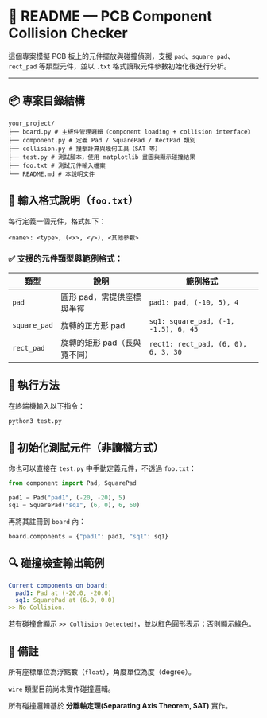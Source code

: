 # 📘 README — PCB Component Collision Checker

這個專案模擬 PCB 板上的元件擺放與碰撞偵測，支援 `pad`、`square_pad`、`rect_pad` 等類型元件，並以 `.txt` 格式讀取元件參數初始化後進行分析。

---

## 📦 專案目錄結構
```
your_project/
├── board.py # 主板件管理邏輯（component loading + collision interface）
├── component.py # 定義 Pad / SquarePad / RectPad 類別
├── collision.py # 撞擊計算與幾何工具（SAT 等）
├── test.py # 測試腳本，使用 matplotlib 畫圖與顯示碰撞結果
├── foo.txt # 測試元件輸入檔案
└── README.md # 本說明文件
```
## 📝 輸入格式說明（`foo.txt`）

每行定義一個元件，格式如下：
```
<name>: <type>, (<x>, <y>), <其他參數>
```

### ✅ 支援的元件類型與範例格式：

| 類型         | 說明                           | 範例格式                                        |
|--------------|--------------------------------|-------------------------------------------------|
| `pad`        | 圓形 pad，需提供座標與半徑     | `pad1: pad, (-10, 5), 4`                         |
| `square_pad` | 旋轉的正方形 pad               | `sq1: square_pad, (-1, -1.5), 6, 45`             |
| `rect_pad`   | 旋轉的矩形 pad（長與寬不同）   | `rect1: rect_pad, (6, 0), 6, 3, 30`              |

## 🚀 執行方法

在終端機輸入以下指令：

```bash
python3 test.py
```

## 🔧 初始化測試元件（非讀檔方式）
你也可以直接在 `test.py` 中手動定義元件，不透過 `foo.txt`：
```python
from component import Pad, SquarePad

pad1 = Pad("pad1", (-20, -20), 5)
sq1 = SquarePad("sq1", (6, 0), 6, 60)
```
再將其註冊到 `board` 內：
```python
board.components = {"pad1": pad1, "sq1": sq1}
```
## 🔍 碰撞檢查輸出範例
```yaml
Current components on board:
  pad1: Pad at (-20.0, -20.0)
  sq1: SquarePad at (6.0, 0.0)
>> No Collision.
```
若有碰撞會顯示 `>> Collision Detected!`，並以紅色圓形表示；否則顯示綠色。

## 📌 備註
所有座標單位為浮點數（`float`），角度單位為度（degree）。

`wire` 類型目前尚未實作碰撞邏輯。

所有碰撞邏輯基於 **分離軸定理(Separating Axis Theorem, SAT)** 實作。